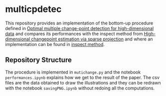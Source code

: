 # multicpdetec

This repository provides an implementation of the bottom-up procedure defined in [Optimal multiple change-point detection for high-dimensional data](https://hal.archives-ouvertes.fr/hal-03004860/) and compares its performances with the inspect method from [High-dimensional changepoint estimation via sparse projection](https://arxiv.org/abs/1606.06246) and where an implementation can be found in [inspect method](https://github.com/wangtengyao/InspectChangepoint/).

## Repository Structure

The procedure is implemented in `mutichange.py` and the notebook `performances.ipynb` explains how we get to the result of the paper. The csv files are the data obtained to draw the illustrations and they can be redrawn with the notebook `savingPNG.ipynb` without redoing all the computations.
